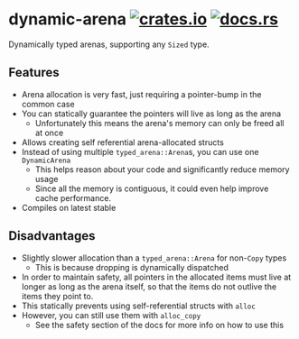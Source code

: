 dynamic-arena [![crates.io](https://img.shields.io/crates/v/dynamic-arena.svg)](https://crates.io/crates/dynamic-arena)                  [![docs.rs](https://docs.rs/dynamic-arena/badge.svg)](https://docs.rs/dynamic-arena)
===================
Dynamically typed arenas, supporting any `Sized` type.

## Features
- Arena allocation is very fast, just requiring a pointer-bump in the common case
- You can statically guarantee the pointers will live as long as the arena
  - Unfortunately this means the arena's memory can only be freed all at once
- Allows creating self referential arena-allocated structs
- Instead of using multiple `typed_arena::Arena`s, you can use one `DynamicArena`
  - This helps reason about your code and significantly reduce memory usage
  - Since all the memory is contiguous, it could even help improve cache performance.
- Compiles on latest stable

## Disadvantages
- Slightly slower allocation than a `typed_arena::Arena` for non-`Copy` types
  - This is because dropping is dynamically dispatched
-  In order to maintain safety, all pointers in the allocated items
   must live at longer as long as the arena itself,
   so that the items do not outlive the items they point to.
  - This statically prevents using self-referential structs with `alloc`
  - However, you can still use them with `alloc_copy`
    - See the safety section of the docs for more info on how to use this
